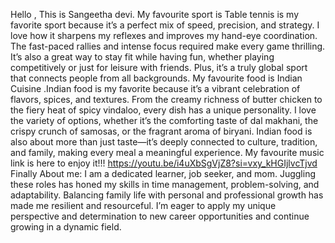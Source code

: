 Hello , This is Sangeetha devi.
My favourite sport is Table tennis is my favorite sport because it’s a perfect mix of speed, precision, and strategy. I love how it sharpens my reflexes and improves my hand-eye coordination. The fast-paced rallies and intense focus required make every game thrilling. It’s also a great way to stay fit while having fun, whether playing competitively or just for leisure with friends. Plus, it’s a truly global sport that connects people from all backgrounds.
My favourite food is Indian Cuisine .Indian food is my favorite because it’s a vibrant celebration of flavors, spices, and textures. From the creamy richness of butter chicken to the fiery heat of spicy vindaloo, every dish has a unique personality. I love the variety of options, whether it’s the comforting taste of dal makhani, the crispy crunch of samosas, or the fragrant aroma of biryani. Indian food is also about more than just taste—it’s deeply connected to culture, tradition, and family, making every meal a meaningful experience.
My favourite music link is here to enjoy it!!!
https://youtu.be/i4uXbSgVjZ8?si=vxy_kHGIjlvcTjvd
Finally About me:
I am a dedicated learner, job seeker, and mom. Juggling these roles has honed my skills in time management, problem-solving, and adaptability. Balancing family life with personal and professional growth has made me resilient and resourceful. I’m eager to apply my unique perspective and determination to new career opportunities and continue growing in a dynamic field.


